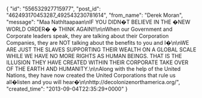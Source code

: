  {
   "id": "556532927715977",
   "post_id": "462493170453287_492543230781614",
   "from_name": "Derek Moran",
   "message": "Maa Nathltaapaan\nIF YOU DIDN�T BELIEVE IN THE �NEW WORLD ORDER� � THINK AGAIN!!\n\nWhen our Government and Corporate leaders speak, they are talking about their Corporation Companies, they are NOT talking about the benefits to you and I�\n\nWE ARE JUST THE SLAVES SUPPORTING THEIR WEALTH ON A GLOBAL SCALE WHILE WE HAVE NO MORE RIGHTS AS HUMAN BEINGS. THAT IS THE ILLUSION THEY HAVE CREATED WITHIN THEIR CORPORATE TAKE OVER OF THE EARTH AND HUMANITY.\n\nAlong with the help of the United Nations, they have now created the United Corporations that rule us all�listen and you will hear�\n\nhttp://decolonizenorthamerica.org/",
   "created_time": "2013-09-04T22:35:29+0000"
 }
